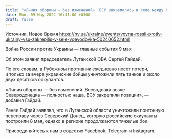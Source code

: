 ```yaml
---
title: "«Линия обороны — без изменений». ВСУ закрепились в селе между Северодонецком и Рубежным — Гайдай"
date: Mon, 09 May 2022 16:41:00 +0300
draft: false
---
```

Источник: Новое Время https://nv.ua/ukraine/events/voyna-rossii-protiv-ukrainy-vsu-zakrepilis-v-sele-voevodovka-50240652.html


Война России против Украины — главные события 9 мая

 Об этом заявил председатель Луганской ОВА Сергей Гайдай.

По его словам, в Рубежном противник ежедневно несет потери, и только за вчера украинские бойцы уничтожили пять танков и около двух десятков оккупантов.

«Линия обороны — без изменений. Воеводовка возле Северодонецка — полностью наша, ВСУ закрепили позиции», — добавил Гайдай.

Ранее Гайдай заявлял, что в Луганской области уничтожили понтонную переправу через Северский Донец, которую российские оккупанты построили 8 мая, однако в регионе продолжаются тяжелые бои.

Присоединяйтесь к нам в соцсетях Facebook, Telegram и Instagram.
